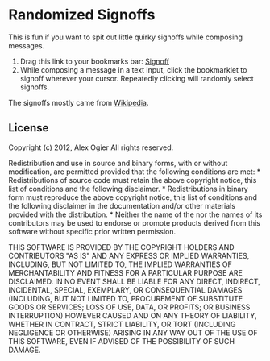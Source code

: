 Randomized Signoffs
===================

This is fun if you want to spit out little quirky signoffs while composing
messages.

1. Drag this link to your bookmarks bar: [Signoff][1]
2. While composing a message in a text input, click the bookmarklet to
   signoff wherever your cursor. Repeatedly clicking will randomly select
   signoffs.

The signoffs mostly came from [Wikipedia][2].

[1]: javascript:(function(){alert('wut?');}());
[2]: http://en.wikipedia.org/wiki/Parting_phrase

License
-------

Copyright (c) 2012, Alex Ogier
All rights reserved.

Redistribution and use in source and binary forms, with or without
modification, are permitted provided that the following conditions are met:
    * Redistributions of source code must retain the above copyright
      notice, this list of conditions and the following disclaimer.
    * Redistributions in binary form must reproduce the above copyright
      notice, this list of conditions and the following disclaimer in the
      documentation and/or other materials provided with the distribution.
    * Neither the name of the <organization> nor the
      names of its contributors may be used to endorse or promote products
      derived from this software without specific prior written permission.

THIS SOFTWARE IS PROVIDED BY THE COPYRIGHT HOLDERS AND CONTRIBUTORS "AS IS" AND
ANY EXPRESS OR IMPLIED WARRANTIES, INCLUDING, BUT NOT LIMITED TO, THE IMPLIED
WARRANTIES OF MERCHANTABILITY AND FITNESS FOR A PARTICULAR PURPOSE ARE
DISCLAIMED. IN NO EVENT SHALL <COPYRIGHT HOLDER> BE LIABLE FOR ANY
DIRECT, INDIRECT, INCIDENTAL, SPECIAL, EXEMPLARY, OR CONSEQUENTIAL DAMAGES
(INCLUDING, BUT NOT LIMITED TO, PROCUREMENT OF SUBSTITUTE GOODS OR SERVICES;
LOSS OF USE, DATA, OR PROFITS; OR BUSINESS INTERRUPTION) HOWEVER CAUSED AND
ON ANY THEORY OF LIABILITY, WHETHER IN CONTRACT, STRICT LIABILITY, OR TORT
(INCLUDING NEGLIGENCE OR OTHERWISE) ARISING IN ANY WAY OUT OF THE USE OF THIS
SOFTWARE, EVEN IF ADVISED OF THE POSSIBILITY OF SUCH DAMAGE.